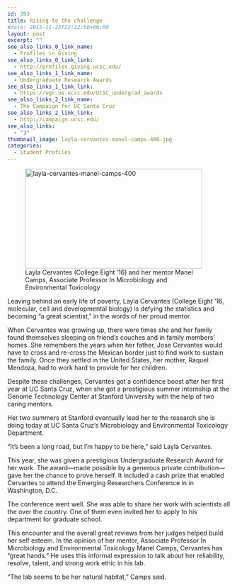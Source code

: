 ```yaml
---
id: 393
title: Rising to the challenge
#date: 2015-11-23T22:12:50+00:00
layout: post
excerpt: ""
see_also_links_0_link_name:
  - Profiles in Giving
see_also_links_0_link_link:
  - http://profiles.giving.ucsc.edu/
see_also_links_1_link_name:
  - Undergraduate Research Awards
see_also_links_1_link_link:
  - https://ugr.ue.ucsc.edu/UCSC_undergrad_awards
see_also_links_2_link_name:
  - The Campaign for UC Santa Cruz
see_also_links_2_link_link:
  - http://campaign.ucsc.edu/
see_also_links:
  - "3"
thumbnail_image: layla-cervantes-manel-camps-400.jpg
categories:
  - Student Profiles
---
```

<figure id="attachment_394" style="width: 400px" class="wp-caption alignright"><img class="size-full wp-image-394" src="http://live-ucsc-giving.pantheonsite.io/wp-content/uploads/2017/08/layla-cervantes-manel-camps-400.jpg" alt="layla-cervantes-manel-camps-400" width="400" height="225" srcset="https://ucsc-giving.lndo.site/wp-content/uploads/2017/08/layla-cervantes-manel-camps-400.jpg 400w, https://ucsc-giving.lndo.site/wp-content/uploads/2017/08/layla-cervantes-manel-camps-400-300x169.jpg 300w" sizes="(max-width: 400px) 100vw, 400px" /><figcaption class="wp-caption-text">Layla Cervantes (College Eight ’16) and her mentor Manel Camps, Associate Professor In Microbiology and Environmental Toxicology</figcaption></figure> 

Leaving behind an early life of poverty, Layla Cervantes (College Eight ’16, molecular, cell and developmental biology) is defying the statistics and becoming “a great scientist,” in the words of her proud mentor.

When Cervantes was growing up, there were times she and her family found themselves sleeping on friend’s couches and in family members’ homes. She remembers the years when her father, Jose Cervantes would have to cross and re-cross the Mexican border just to find work to sustain the family. Once they settled in the United States, her mother, Raquel Mendoza, had to work hard to provide for her children.

Despite these challenges, Cervantes got a confidence boost after her first year at UC Santa Cruz, when she got a prestigious summer internship at the Genome Technology Center at Stanford University with the help of two caring mentors.

Her two summers at Stanford eventually lead her to the research she is doing today at UC Santa Cruz’s Microbiology and Environmental Toxicology Department.

“It’s been a long road, but I’m happy to be here,” said Layla Cervantes.

This year, she was given a prestigious Undergraduate Research Award for her work. The award—made possible by a generous private contribution—gave her the chance to prove herself. It included a cash prize that enabled Cervantes to attend the Emerging Researchers Conference in in Washington, D.C.

The conference went well. She was able to share her work with scientists all the over the country. One of them even invited her to apply to his department for graduate school.

This encounter and the overall great reviews from her judges helped build her self esteem. In the opinion of her mentor, Associate Professor In Microbiology and Environmental Toxicology Manel Camps, Cervantes has “great hands.” He uses this informal expression to talk about her reliability, resolve, talent, and strong work ethic in his lab.

“The lab seems to be her natural habitat,” Camps said.
